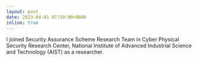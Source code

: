 ```yaml
---
layout: post
date: 2023-04-01 07:59:00+0800
inline: true
---
```


I joined Security Assurance Scheme Research Team in Cyber Physical Security Research Center, National Institute of Advanced Industrial Science and Technology (AIST) as a researcher.